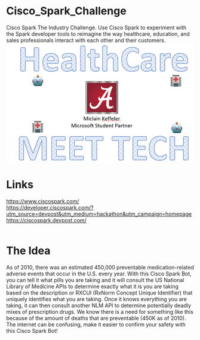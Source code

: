 # Cisco_Spark_Challenge
Cisco Spark The Industry Challenge. Use Cisco Spark to experiment with the Spark developer tools to reimagine the way healthcare, education, and sales professionals interact with each other and their customers.
![alt text](logo.jpg)

# Links
https://www.ciscospark.com/ <br> https://developer.ciscospark.com/?utm_source=devpost&utm_medium=hackathon&utm_campaign=homepage <br> https://ciscospark.devpost.com/<br><br>
# The Idea
 As of 2010, there was an estimated 450,000 preventable medication-related adverse events that occur in the U.S. every year. With this Cisco Spark Bot, you can tell it what pills you are taking and it will consult the US National Library of Medicine APIs to determine exactly what it is you are taking based on the description or RXCUI (RxNorm Concept Unique Identifier) that uniquely identifies what you are taking. Once it knows everything you are taking, it can then consult another NLM API to determine potentially deadly mixes of prescription drugs. We know there is a need for something like this because of the amount of deaths that are preventable (450K as of 2010). The internet can be confusing, make it easier to confirm your safety with this Cisco Spark Bot!
